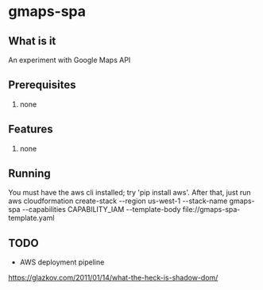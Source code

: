 # gmaps-spa

## What is it
An experiment with Google Maps API

## Prerequisites
1. none

## Features
1. none


## Running
You must have the aws cli installed; try 'pip install aws'.  After that, just run
aws cloudformation create-stack --region us-west-1 --stack-name gmaps-spa --capabilities CAPABILITY_IAM --template-body file://gmaps-spa-template.yaml

## TODO
* AWS deployment pipeline

https://glazkov.com/2011/01/14/what-the-heck-is-shadow-dom/